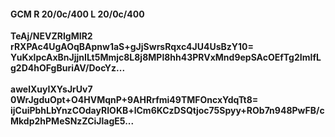 #### GCM R 20/0c/400 L 20/0c/400
**TeAj/NEVZRIgMIR2**<br/>**rRXPAc4UgAOqBApnw1aS+gJjSwrsRqxc4JU4UsBzY10=**<br/>**YuKxlpcAxBnJjjnILt5Mmjc8L8j8MPl8hh43PRVxMnd9epSAcOEfTg2ImIfLg2D4hOFgBuriAV/DocYz...**<br/><br/>
**awelXuyIXYsJrUv7**<br/>**0WrJgduOpt+O4HVMqnP+9AHRrfmi49TMFOncxYdqTt8=**<br/>**ijCuiPbhLbYnzCOdayRIOKB+lCm6KCzDSQtjoc75Spyy+ROb7n948PwFB/cMkdp2hPMeSNzZCiJlagE5...**